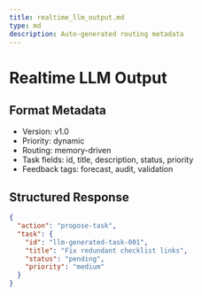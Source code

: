 ```yaml
---
title: realtime_llm_output.md
type: md
description: Auto-generated routing metadata
---
```


# Realtime LLM Output

## Format Metadata
- Version: v1.0
- Priority: dynamic
- Routing: memory-driven
- Task fields: id, title, description, status, priority
- Feedback tags: forecast, audit, validation

## Structured Response
```json
{
  "action": "propose-task",
  "task": {
    "id": "llm-generated-task-001",
    "title": "Fix redundant checklist links",
    "status": "pending",
    "priority": "medium"
  }
}
```

